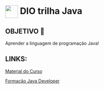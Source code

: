<h1>
    <a href="https://www.dio.me/">
     <img align="center" width="40px" src="https://hermes.digitalinnovation.one/assets/diome/logo-minimized.png"></a>
    <span> DIO trilha Java </span>
</h1>

## OBJETIVO 🎯
Aprender a linguagem de programação Java!
 
## LINKS:
[Material do Curso ](https://glysns.gitbook.io/java-basico)

[Formação Java Developer](https://web.dio.me/track/81c4cf08-5cef-43f6-a579-1e0158bd9da6)


